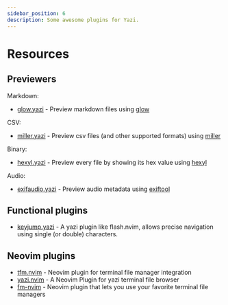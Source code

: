 ```yaml
---
sidebar_position: 6
description: Some awesome plugins for Yazi.
---
```


# Resources

## Previewers

Markdown:

- [glow.yazi](https://github.com/Reledia/glow.yazi) - Preview markdown files using [glow](https://github.com/charmbracelet/glow)

CSV:

- [miller.yazi](https://github.com/Reledia/miller.yazi) - Preview csv files (and other supported formats) using [miller](https://github.com/johnkerl/miller)

Binary:

- [hexyl.yazi](https://github.com/Reledia/hexyl.yazi) - Preview every file by showing its hex value using [hexyl](https://github.com/sharkdp/hexyl)

Audio:

- [exifaudio.yazi](https://github.com/Sonico98/exifaudio.yazi) - Preview audio metadata using [exiftool](https://exiftool.org/)

## Functional plugins

- [keyjump.yazi](https://github.com/DreamMaoMao/keyjump.yazi) - A yazi plugin like flash.nvim, allows precise navigation using single (or double) characters.

## Neovim plugins

- [tfm.nvim](https://github.com/Rolv-Apneseth/tfm.nvim) - Neovim plugin for terminal file manager integration
- [yazi.nvim](https://github.com/DreamMaoMao/yazi.nvim) - A Neovim Plugin for yazi terminal file browser
- [fm-nvim](https://github.com/Eric-Song-Nop/fm-nvim) - Neovim plugin that lets you use your favorite terminal file managers
